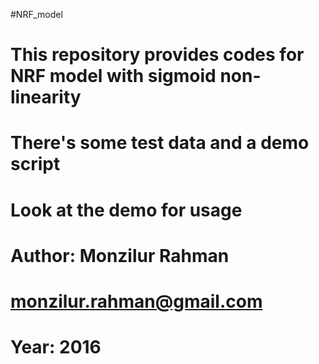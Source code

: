 #NRF_model
# This repository provides codes for NRF model with sigmoid non-linearity
#
# There's some test data and a demo script
# Look at the demo for usage
#
# Author: Monzilur Rahman
# monzilur.rahman@gmail.com
# Year: 2016

